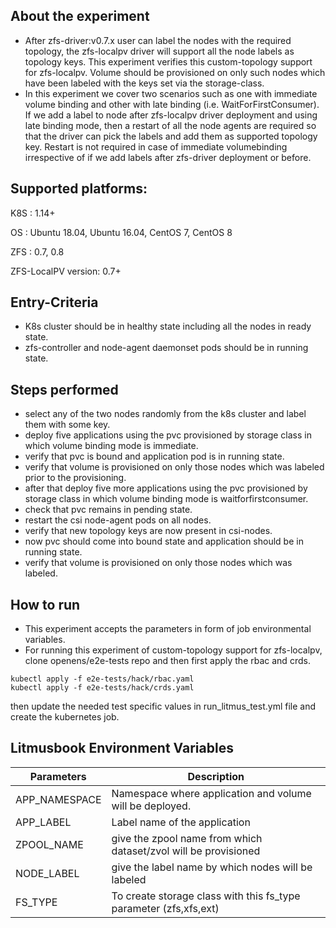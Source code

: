## About the experiment

- After zfs-driver:v0.7.x user can label the nodes with the required topology, the zfs-localpv driver will support all the node labels as topology keys. This experiment verifies this custom-topology support for zfs-localpv. Volume should be provisioned on only such nodes which have been labeled with the keys set via the storage-class.
- In this experiment we cover two scenarios such as one with immediate volume binding and other with late binding (i.e. WaitForFirstConsumer). If we add a label to node after zfs-localpv driver deployment and using late binding mode, then a restart of all the node agents are required so that the driver can pick the labels and add them as supported topology key. Restart is not required in case of immediate volumebinding irrespective of if we add labels after zfs-driver deployment or before.

## Supported platforms:

K8S : 1.14+

OS : Ubuntu 18.04, Ubuntu 16.04, CentOS 7, CentOS 8

ZFS : 0.7, 0.8

ZFS-LocalPV version: 0.7+

## Entry-Criteria

- K8s cluster should be in healthy state including all the nodes in ready state.
- zfs-controller and node-agent daemonset pods should be in running state.

## Steps performed

- select any of the two nodes randomly from the k8s cluster and label them with some key.
- deploy five applications using the pvc provisioned by storage class in which volume binding mode is immediate.
- verify that pvc is bound and application pod is in running state.
- verify that volume is provisioned on only those nodes which was labeled prior to the provisioning.
- after that deploy five more applications using the pvc provisioned by storage class in which volume binding mode is waitforfirstconsumer.
- check that pvc remains in pending state.
- restart the csi node-agent pods on all nodes.
- verify that new topology keys are now present in csi-nodes.
- now pvc should come into bound state and application should be in running state.
- verify that volume is provisioned on only those nodes which was labeled.

## How to run

- This experiment accepts the parameters in form of job environmental variables.
- For running this experiment of custom-topology support for zfs-localpv, clone openens/e2e-tests repo and then first apply the rbac and crds.
```
kubectl apply -f e2e-tests/hack/rbac.yaml
kubectl apply -f e2e-tests/hack/crds.yaml
```
then update the needed test specific values in run_litmus_test.yml file and create the kubernetes job.

## Litmusbook Environment Variables

| Parameters    | Description                                            |
| ------------- | ------------------------------------------------------ |
| APP_NAMESPACE | Namespace where application and volume will be deployed.    |
| APP_LABEL     | Label name of the application                     |
| ZPOOL_NAME    | give the zpool name from which dataset/zvol will be provisioned  |
| NODE_LABEL    | give the label name by which nodes will be labeled               |
| FS_TYPE       | To create storage class with this fs_type parameter (zfs,xfs,ext)|






